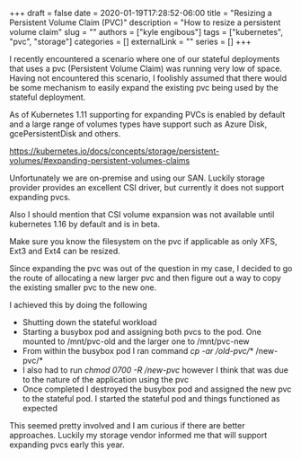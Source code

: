 +++ 
draft = false
date = 2020-01-19T17:28:52-06:00
title = "Resizing a Persistent Volume Claim (PVC)"
description = "How to resize a persistent volume claim"
slug = ""
authors = ["kyle engibous"]
tags = ["kubernetes", "pvc", "storage"]
categories = []
externalLink = ""
series = []
+++

I recently encountered a scenario where one of our stateful deployments that uses a pvc (Persistent Volume Claim) was running very low of space.  Having not encountered this scenario, I foolishly assumed that there would be some mechanism to easily expand the existing pvc being used by the stateful deployment.

As of Kubernetes 1.11 supporting for expanding PVCs is enabled by default and a large range of volumes types have  support such as Azure Disk, gcePersistentDisk and others.

https://kubernetes.io/docs/concepts/storage/persistent-volumes/#expanding-persistent-volumes-claims

Unfortunately we are on-premise and using our SAN.  Luckily storage provider provides an excellent CSI driver, but currently it does not support expanding pvcs.

Also I should mention that CSI volume expansion was not available until kubernetes 1.16 by default and is in beta.

Make sure you know the filesystem on the pvc if applicable as only XFS, Ext3 and Ext4 can be resized.  

Since expanding the pvc was out of the question in my case, I decided to go the route of allocating a new larger pvc and then figure out a way to copy the existing smaller pvc to the new one.

I achieved this by doing the following

* Shutting down the stateful workload
* Starting a busybox pod and assigning both pvcs to the pod. One mounted to /mnt/pvc-old and the larger one to /mnt/pvc-new
* From within the busybox pod I ran command *cp -ar /old-pvc/** /new-pvc/*
* I also had to run *chmod 0700 -R /new-pvc* however I think that was due to the nature of the application using the pvc
* Once completed I destroyed the busybox pod and assigned the new pvc to the stateful pod.  I started the stateful pod and things functioned as expected

This seemed pretty involved and I am curious if there are better approaches.  Luckily my storage vendor informed me that will support expanding pvcs early this year.